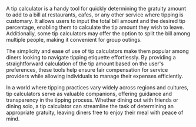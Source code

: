 A tip calculator is a handy tool for quickly determining the gratuity amount to add to a bill at restaurants, cafes, or any other service where tipping is customary. It allows users to input the total bill amount and the desired tip percentage, enabling them to calculate the tip amount they wish to leave. Additionally, some tip calculators may offer the option to split the bill among multiple people, making it convenient for group outings.

The simplicity and ease of use of tip calculators make them popular among diners looking to navigate tipping etiquette effortlessly. By providing a straightforward calculation of the tip amount based on the user's preferences, these tools help ensure fair compensation for service providers while allowing individuals to manage their expenses efficiently.

In a world where tipping practices vary widely across regions and cultures, tip calculators serve as valuable companions, offering guidance and transparency in the tipping process. Whether dining out with friends or dining solo, a tip calculator can streamline the task of determining an appropriate gratuity, leaving diners free to enjoy their meal with peace of mind.
